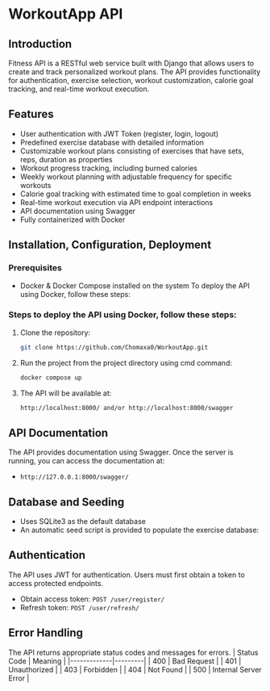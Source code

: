 # WorkoutApp API

## Introduction
Fitness API is a RESTful web service built with Django that allows users to create and track personalized workout plans. The API provides functionality for authentication, exercise selection, workout customization, calorie goal tracking, and real-time workout execution.

## Features
- User authentication with JWT Token (register, login, logout)
- Predefined exercise database with detailed information
- Customizable workout plans consisting of exercises that have sets, reps, duration as properties
- Workout progress tracking, including burned calories
- Weekly workout planning with adjustable frequency for specific workouts
- Calorie goal tracking with estimated time to goal completion in weeks
- Real-time workout execution via API endpoint interactions
- API documentation using Swagger
- Fully containerized with Docker

## Installation, Configuration, Deployment
### Prerequisites
- Docker & Docker Compose installed on the system
To deploy the API using Docker, follow these steps:

### Steps to deploy the API using Docker, follow these steps:
1. Clone the repository:
   ```sh
   git clone https://github.com/Chomaxa0/WorkoutApp.git
   ```
2. Run the project from the project directory using cmd command:
   ```sh
   docker compose up
   ```
3. The API will be available at:
   ```sh
   http://localhost:8000/ and/or http://localhost:8000/swagger
   ```

## API Documentation
The API provides documentation using Swagger. Once the server is running, you can access the documentation at:
- `http://127.0.0.1:8000/swagger/`

## Database and Seeding
- Uses SQLite3 as the default database
- An automatic seed script is provided to populate the exercise database:

## Authentication
The API uses JWT for authentication. Users must first obtain a token to access protected endpoints.
- Obtain access token: `POST /user/register/`
- Refresh token: `POST /user/refresh/`

## Error Handling
The API returns appropriate status codes and messages for errors.
| Status Code | Meaning |
|-------------|---------|
| 400 | Bad Request |
| 401 | Unauthorized |
| 403 | Forbidden |
| 404 | Not Found |
| 500 | Internal Server Error |
